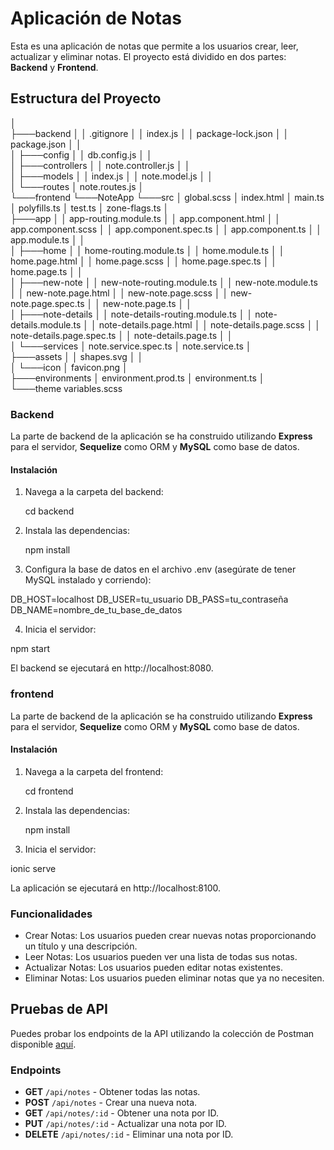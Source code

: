 # Aplicación de Notas

Esta es una aplicación de notas que permite a los usuarios crear, leer, actualizar y eliminar notas. El proyecto está dividido en dos partes: **Backend** y **Frontend**.

## Estructura del Proyecto

│   
├───backend
│   │   .gitignore
│   │   index.js
│   │   package-lock.json
│   │   package.json
│   │   
│   ├───config
│   │       db.config.js
│   │       
│   ├───controllers
│   │       note.controller.js
│   │       
│   ├───models
│   │       index.js
│   │       note.model.js
│   │      
│   └───routes
│           note.routes.js
│           
└───frontend
    └───NoteApp
        └───src
            │   global.scss
            │   index.html
            │   main.ts
            │   polyfills.ts
            │   test.ts
            │   zone-flags.ts
            │   
            ├───app
            │   │   app-routing.module.ts
            │   │   app.component.html
            │   │   app.component.scss
            │   │   app.component.spec.ts
            │   │   app.component.ts
            │   │   app.module.ts
            │   │   
            │   ├───home
            │   │       home-routing.module.ts
            │   │       home.module.ts
            │   │       home.page.html
            │   │       home.page.scss
            │   │       home.page.spec.ts
            │   │       home.page.ts
            │   │       
            │   ├───new-note
            │   │       new-note-routing.module.ts
            │   │       new-note.module.ts
            │   │       new-note.page.html
            │   │       new-note.page.scss
            │   │       new-note.page.spec.ts
            │   │       new-note.page.ts
            │   │       
            │   ├───note-details
            │   │       note-details-routing.module.ts
            │   │       note-details.module.ts
            │   │       note-details.page.html
            │   │       note-details.page.scss
            │   │       note-details.page.spec.ts
            │   │       note-details.page.ts
            │   │       
            │   └───services
            │           note.service.spec.ts
            │           note.service.ts
            │           
            ├───assets
            │   │   shapes.svg
            │   │   
            │   └───icon
            │           favicon.png
            │           
            ├───environments
            │       environment.prod.ts
            │       environment.ts
            │       
            └───theme
                    variables.scss

### Backend

La parte de backend de la aplicación se ha construido utilizando **Express** para el servidor, **Sequelize** como ORM y **MySQL** como base de datos.

#### Instalación

1. Navega a la carpeta del backend:

   cd backend

2. Instala las dependencias:
   
   npm install

3. Configura la base de datos en el archivo .env (asegúrate de tener MySQL instalado y corriendo):
   
  DB_HOST=localhost
  DB_USER=tu_usuario
  DB_PASS=tu_contraseña
  DB_NAME=nombre_de_tu_base_de_datos

4. Inicia el servidor:

  npm start

  El backend se ejecutará en http://localhost:8080.


### frontend

La parte de backend de la aplicación se ha construido utilizando **Express** para el servidor, **Sequelize** como ORM y **MySQL** como base de datos.

#### Instalación

1. Navega a la carpeta del frontend:

   cd frontend

3. Instala las dependencias:
   
   npm install

3. Inicia el servidor:

  ionic serve

  La aplicación se ejecutará en http://localhost:8100.

### Funcionalidades 

- Crear Notas: Los usuarios pueden crear nuevas notas proporcionando un título y una descripción.
- Leer Notas: Los usuarios pueden ver una lista de todas sus notas.
- Actualizar Notas: Los usuarios pueden editar notas existentes.
- Eliminar Notas: Los usuarios pueden eliminar notas que ya no necesiten.


## Pruebas de API

Puedes probar los endpoints de la API utilizando la colección de Postman disponible [aquí](https://api.postman.com/collections/38982068-a0fe5cfc-3887-440d-9c96-040cd35db19f?access_key=PMAT-01JA3WBEA1VXQVRJXW8CB7WPD4).


### Endpoints

- **GET** `/api/notes` - Obtener todas las notas.
- **POST** `/api/notes` - Crear una nueva nota.
- **GET** `/api/notes/:id` - Obtener una nota por ID.
- **PUT** `/api/notes/:id` - Actualizar una nota por ID.
- **DELETE** `/api/notes/:id` - Eliminar una nota por ID.

